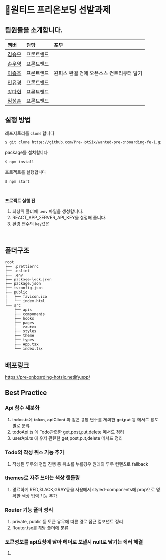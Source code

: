# 🦖원티드 프리온보딩 선발과제

## 팀원들을 소개합니다.

|멤버|담당|포부|
|:--|:--|:--|
|[김승모](https://github.com/endmoseung)|프론트엔드| |
|[손우영](https://github.com/dndud2906)|프론트엔드| |
|[이종호](https://github.com/devfrank9)|프론트엔드|원피스 완결 전에 오픈소스 컨트리뷰터 달기|
|[민유경](https://github.com/MINYUKYUNG)|프론트엔드| |
|[강다현](https://github.com/KKangdaa)|프론트엔드| |
|[임성훈](https://github.com/sasumpi123)|프론트엔드| |

## 실행 방법
레포지토리를 `clone` 합니다
```markdown
$ git clone https://github.com/Pre-HotSix/wanted-pre-onboarding-fe-1.git
```
package를 설치합니다
```markdown
$ npm install
```
프로젝트를 실행합니다
```markdown
$ npm start
```
<br/>

**프로젝트 실행 전**

1. 최상위 폴더에 `.env` 파일을 생성합니다.
2. REACT_APP_SERVER_API_KEY을 설정해 줍니다.
3. 환경 변수의 `key`값은 []()
<br/>

## 폴더구조

```
root
├── .prettierrc
├── .eslint
├── .env
├── package-lock.json
├── package.json
├── tsconfig.json
├── public
|   ├── favicon.ico
|   └── index.html
└── src
    ├── apis
    ├── components
    ├── hooks
    ├── pages
    ├── routes
    ├── styles
    ├── theme
    ├── types
    ├── App.tsx
    └── index.tsx
```

## 배포링크

https://pre-onboarding-hotsix.netlify.app/

## Best Practice

### Api 함수 세분화

1. index.ts에 token, apiClient 와 같은 공통 변수를 제외한 get,put 등 메서드 용도별로 분류
2. todoApi.ts 에 Todo관련한 get,post,put,delete 메서드 정리
3. userApi.ts 에 유저 관련한 get,post,put,delete 메서드 정리

### Todo의 작성 취소 기능 추가

1. 작성된 투두의 편집 진행 중 취소를 누를경우 원래의 투두 컨텐츠로 fallback

### themes로 자주 쓰이는 색상 핸들링

1. 명료하게 RED,BLACK,GRAY등을 사용해서 styled-components에 prop으로 명확한 색상 입력 기능 추가

### Router 기능 폴더 정리

1. private, public 등 토큰 유무에 따른 경로 접근 컴포넌트 정리
2. Router.tsx를 해당 폴더에 분류

### 토큰정보를 api요청에 담아 헤더로 보낼시 null로 담기는 에러 해결

1. 
